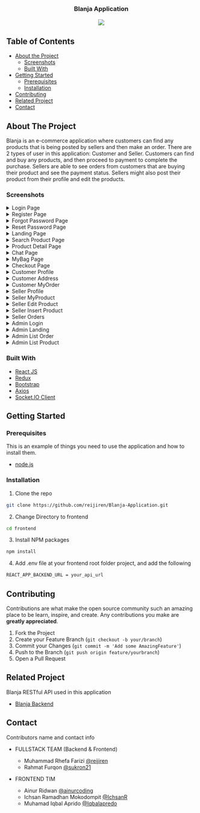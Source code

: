 <br />
<p align="center">

  <h3 align="center">Blanja Application</h3>
  <p align="center">
    <image align="center" width="200" src='https://github.com/ainurcoding/Blanja-Application/blob/main/frontend/src/assets/images/blanja_icon.png' />
  </p>
</p>



<!-- TABLE OF CONTENTS -->
## Table of Contents

* [About the Project](#about-the-project)
  * [Screenshots](#screenshots)
  * [Built With](#built-with)
* [Getting Started](#getting-started)
  * [Prerequisites](#prerequisites)
  * [Installation](#installation)
* [Contributing](#contributing)
* [Related Project](#related-project)
* [Contact](#contact)



<!-- ABOUT THE PROJECT -->
## About The Project


Blanja is an e-commerce application where customers can find any products that is being posted by sellers and then make an order. There are 2 types of user in this application: Customer and Seller. Customers can find and buy any products, and then proceed to payment to complete the purchase. Sellers are able to see orders from customers that are buying their product and see the payment status. Sellers might also post their product from their profile and edit the products.



### Screenshots
<details>
  <summary>
    Login Page
  </summary>
<img src="./screenshot/login.png" alt="login page" />
</details>

<details>
  <summary>
    Register Page
  </summary>
<img src="./screenshot/register.png" alt="register page" />
</details>

<details>
  <summary>
    Forgot Password Page
  </summary>
<img src="./screenshot/forgot_pass.png" alt="forgot password page" />
</details>

<details>
  <summary>
    Reset Password Page
  </summary>
<img src="./screenshot/reset_pass.png" alt="reset password page" />
</details>

<details>
  <summary>
    Landing Page
  </summary>
<img src="./screenshot/landing.png" alt="landing page" />
</details>

<details>
  <summary>
    Search Product Page
  </summary>
<img src="./screenshot/search_product.png" alt="search product page" />
</details>

<details>
  <summary>
    Product Detail Page
  </summary>
<img src="./screenshot/product_detail.png" alt="product detail page" />
</details>

<details>
  <summary>
    Chat Page
  </summary>
<img src="./screenshot/chat.png" alt="chat page" />
</details>

<details>
  <summary>
    MyBag Page
  </summary>
<img src="./screenshot/mybag.png" alt="mybag page" />
</details>

<details>
  <summary>
    Checkout Page
  </summary>
<img src="./screenshot/checkout.png" alt="checkout page" />
</details>

<details>
  <summary>
    Customer Profile
  </summary>
<img src="./screenshot/profil_customer.png" alt="customer profile" />
</details>

<details>
  <summary>
    Customer Address
  </summary>
<img src="./screenshot/customer_address.png" alt="customer address" />
</details>

<details>
  <summary>
    Customer MyOrder
  </summary>
<img src="./screenshot/myorder.png" alt="myorder" />
</details>

<details>
  <summary>
    Seller Profile
  </summary>
<img src="./screenshot/seller_profile.png" alt="seller profile" />
</details>

<details>
  <summary>
    Seller MyProduct
  </summary>
<img src="./screenshot/myproduct.png" alt="myproduct" />
</details>

<details>
  <summary>
    Seller Edit Product
  </summary>
<img src="./screenshot/update_product.png" alt="update product" />
</details>

<details>
  <summary>
    Seller Insert Product
  </summary>
<img src="./screenshot/seller_insert_product.png" alt="insert product" />
</details>

<details>
  <summary>
    Seller Orders
  </summary>
<img src="./screenshot/seller_order.png" alt="seller order" />
</details>

<details>
  <summary>
    Admin Login
  </summary>
<img src="./screenshot/admin/admin_login.png" alt="admin login" />
</details>

<details>
  <summary>
    Admin Landing
  </summary>
<img src="./screenshot/admin/admin_landing.png" alt="admin landing" />
</details>

<details>
  <summary>
    Admin List Order
  </summary>
<img src="./screenshot/admin/admin_order_list.png" alt="admin list order" />
</details>

<details>
  <summary>
    Admin List Product
  </summary>
<img src="./screenshot/admin/admin_product_list.png" alt="admin list product" />
</details>

### Built With

* [React JS](https://reactjs.org/)
* [Redux](https://redux.js.org/)
* [Bootstrap](https://getbootstrap.com/)
* [Axios](https://axios-http.com/)
* [Socket.IO Client](https://socket.io/docs/v4/client-api/)


<!-- GETTING STARTED -->
## Getting Started

### Prerequisites

This is an example of things you need to use the application and how to install them.

* [node.js](https://nodejs.org/en/download/)

### Installation

1. Clone the repo
```sh
git clone https://github.com/reijiren/Blanja-Application.git
```
2. Change Directory to frontend
```sh
cd frontend
```
3. Install NPM packages
```sh
npm install
```
4. Add .env file at your frontend root folder project, and add the following
```sh
REACT_APP_BACKEND_URL = your_api_url

```

<!-- CONTRIBUTING -->
## Contributing

Contributions are what make the open source community such an amazing place to be learn, inspire, and create. Any contributions you make are **greatly appreciated**.

1. Fork the Project
2. Create your Feature Branch (`git checkout -b your/branch`)
3. Commit your Changes (`git commit -m 'Add some AmazingFeature'`)
4. Push to the Branch (`git push origin feature/yourbranch`)
5. Open a Pull Request


<!-- RELATED PROJECT -->
## Related Project
Blanja RESTful API used in this application
* [Blanja Backend](https://github.com/reijiren/Blanja-Application/tree/main/backend)


<!-- CONTACT -->
## Contact

Contributors name and contact info

* FULLSTACK TEAM (Backend & Frontend)
  * Muhammad Rhefa Farizi [@reijiren](https://github.com/reijiren)
  * Rahmat Furqon [@sukron21](https://github.com/sukron21)

* FRONTEND TIM
  * Ainur Ridwan [@ainurcoding](https://github.com/ainurcoding)
  * Ichsan Ramadhan Mokodompit [@IchsanR](https://github.com/IchsanR)
  * Muhamad Iqbal Aprido [@Iqbalapredo](https://github.com/Iqbalapredo)
